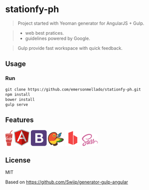 # stationfy-ph

> Project started with Yeoman generator for AngularJS + Gulp.

> * web best pratices.
> * guidelines powered by Google.

> Gulp provide fast workspace with quick feedback.


## Usage

### Run

```
git clone https://github.com/emersonmellado/stationfy-ph.git
npm install
bower install
gulp serve
```

## Features

![Logo](docs/assets/gulp.png)
![Logo](docs/assets/angular.png)
![Logo](docs/assets/bootstrap.png)
![Logo](docs/assets/bower.png)
![Logo](docs/assets/browsersync.png)
![Logo](docs/assets/sass.png)

## License

MIT

Based on https://github.com/Swiip/generator-gulp-angular